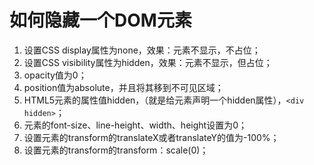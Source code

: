 # 如何隐藏一个DOM元素  
1. 设置CSS display属性为none，效果：元素不显示，不占位；  
2. 设置CSS visibility属性为hidden，效果：元素不显示，但占位；
3. opacity值为0；
4. position值为absolute，并且将其移到不可见区域；
5. HTML5元素的属性值hidden，（就是给元素声明一个hidden属性），`<div hidden>`；
6. 元素的font-size、line-height、width、height设置为0；
7. 设置元素的transform的translateX或者translateY的值为-100%；
8. 设置元素的transform的transform：scale(0)；